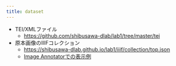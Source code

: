 ```yaml
---
title: dataset
---
```


- TEI/XMLファイル
  - https://github.com/shibusawa-dlab/lab1/tree/master/tei
- 原本画像のIIIFコレクション
  - https://shibusawa-dlab.github.io/lab1/iiif/collection/top.json
  - [Image Annotatorでの表示例](https://www.kanzaki.com/works/2016/pub/image-annotator?u=https%3A%2F%2Fshibusawa-dlab.github.io%2Flab1%2Fiiif%2Fcollection%2Ftop.json)